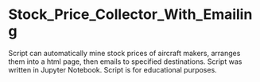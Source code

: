 # Stock_Price_Collector_With_Emailing
Script can automatically mine stock prices of aircraft makers, arranges them into a html page, then emails to specified destinations.
Script was written in Jupyter Notebook.
Script is for educational purposes.
